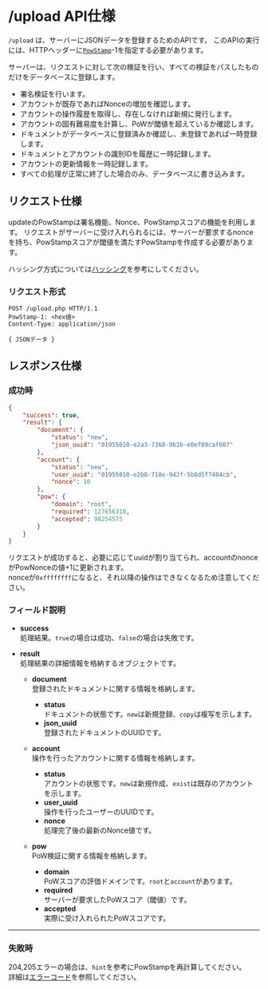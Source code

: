 # /upload API仕様

`/upload` は、サーバーにJSONデータを登録するためのAPIです。
このAPIの実行には、HTTPヘッダーに[`PowStamp`](../../powstamp.md)-1を指定する必要があります。

サーバーは、リクエストに対して次の検証を行い、すべての検証をパスしたものだけをデータベースに登録します。

- 署名検証を行います。
- アカウントが既存であればNonceの増加を確認します。
- アカウントの操作履歴を取得し、存在しなければ新規に発行します。
- アカウントの固有難易度を計算し、PoWが閾値を超えているか確認します。
- ドキュメントがデータベースに登録済みか確認し、未登録であれば一時登録します。
- ドキュメントとアカウントの識別IDを履歴に一時記録します。
- アカウントの更新情報を一時記録します。
- すべての処理が正常に終了した場合のみ、データベースに書き込みます。

## リクエスト仕様

updateのPowStampは署名機能、Nonce、PowStampスコアの機能を利用します。
リクエストがサーバーに受け入れられるには、サーバーが要求するnonceを持ち、PowStampスコアが閾値を満たすPowStampを作成する必要があります。

ハッシング方式については[ハッシング](../../powstamp.md#ハッシング)を参考にしてください。

### リクエスト形式

```http
POST /upload.php HTTP/1.1
PowStamp-1: <hex値>
Content-Type: application/json

{ JSONデータ }
```

## レスポンス仕様

### 成功時

```json
{
    "success": true,
    "result": {
        "document": {
            "status": "new",
            "json_uuid": "01955010-e2a3-7368-9b3b-e0ef09caf607"
        },
        "account": {
            "status": "new",
            "user_uuid": "01955010-e2b8-718e-942f-5b8d5f7404cb",
            "nonce": 10
        },
        "pow": {
            "domain": "root",
            "required": 127656310,
            "accepted": 98254575
        }
    }
}
```

リクエストが成功すると、必要に応じてuuidが割り当てられ、accountのnonceがPowNonceの値+1に更新されます。  
nonceが`0xffffffff`になると、それ以降の操作はできなくなるため注意してください。

### フィールド説明

- **success**  
    処理結果。`true`の場合は成功、`false`の場合は失敗です。

- **result**  
    処理結果の詳細情報を格納するオブジェクトです。

    - **document**  
        登録されたドキュメントに関する情報を格納します。
        - **status**  
            ドキュメントの状態です。`new`は新規登録、`copy`は複写を示します。
        - **json_uuid**  
            登録されたドキュメントのUUIDです。

    - **account**  
        操作を行ったアカウントに関する情報を格納します。
        - **status**  
            アカウントの状態です。`new`は新規作成、`exist`は既存のアカウントを示します。
        - **user_uuid**  
            操作を行ったユーザーのUUIDです。
        - **nonce**  
            処理完了後の最新のNonce値です。

    - **pow**  
        PoW検証に関する情報を格納します。
        - **domain**  
            PoWスコアの評価ドメインです。`root`と`account`があります。
        - **required**  
            サーバーが要求したPoWスコア（閾値）です。
        - **accepted**  
            実際に受け入れられたPoWスコアです。

---

### 失敗時

204,205エラーの場合は、`hint`を参考にPowStampを再計算してください。  
詳細は[エラーコード](errorcodes.md#apiエラーコード一覧)を参照してください。

